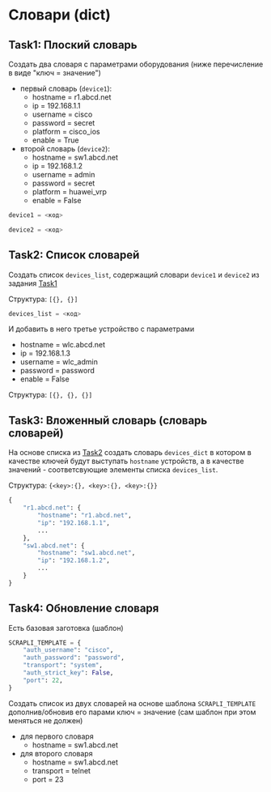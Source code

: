# Словари (dict)

## Task1: Плоский словарь

Создать два словаря c параметрами оборудования (ниже перечисление в виде "ключ = значение")

- первый словарь (`device1`):
  - hostname = r1.abcd.net
  - ip = 192.168.1.1
  - username = cisco
  - password = secret
  - platform = cisco_ios
  - enable = True
- второй словарь (`device2`):
  - hostname = sw1.abcd.net
  - ip = 192.168.1.2
  - username = admin
  - password = secret
  - platform = huawei_vrp
  - enable = False

```python
device1 = <код>

device2 = <код>
```

## Task2: Список словарей

Создать список `devices_list`, содержащий словари `device1` и `device2` из задания [Task1](017.dicts.md#task1-плоский-словарь)

Структура: `[{}, {}]`

```python
devices_list = <код>
```

И добавить в него третье устройство с параметрами

- hostname = wlc.abcd.net
- ip = 192.168.1.3
- username = wlc_admin
- password = password
- enable = False

Структура: `[{}, {}, {}]`

## Task3: Вложенный словарь (словарь словарей)

На основе списка из [Task2](017.dicts.md#task2-список-словарей) создать словарь `devices_dict` в котором в качестве ключей будут выступать `hostname` устройств, а в качестве значений - соответсвующие элементы списка `devices_list`.

Структура: `{<key>:{}, <key>:{}, <key>:{}}`

```python
{
    "r1.abcd.net": {
        "hostname": "r1.abcd.net",
        "ip": "192.168.1.1",
        ...
    },
    "sw1.abcd.net": {
        "hostname": "sw1.abcd.net",
        "ip": "192.168.1.2",
        ...
    }
}
```

## Task4: Обновление словаря

Есть базовая заготовка (шаблон)

```python
SCRAPLI_TEMPLATE = {
    "auth_username": "cisco",
    "auth_password": "password",
    "transport": "system",
    "auth_strict_key": False,
    "port": 22,
}
```

Создать список из двух словарей на основе шаблона `SCRAPLI_TEMPLATE` дополнив/обновив его парами ключ = значение (сам шаблон при этом меняться не должен)

- для первого словаря
  - hostname = sw1.abcd.net
- для второго словаря
  - hostname = sw1.abcd.net
  - transport = telnet
  - port = 23
